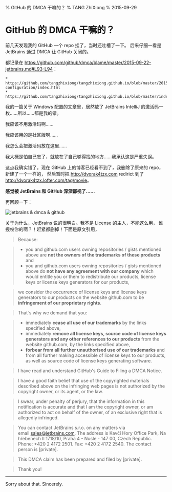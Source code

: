 % GitHub 的 DMCA 干嘛的？
% TANG ZhiXiong
% 2015-09-29

GitHub 的 DMCA 干嘛的？
======================

前几天发现我的 GitHub 一个 repo 挂了，当时还吐槽了一下。
后来仔细一看是 JetBrains 通过 DMCA 让 GitHub 关闭的。

都记录在 <https://github.com/github/dmca/blame/master/2015-09-22-jetbrains.md#L93-L94>：

```plain
* https://github.com/tangzhixiong/tangzhixiong.github.io/blob/master/2015/02/20/windows-configuration/index.html
* https://github.com/tangzhixiong/tangzhixiong.github.io/blob/master/index.html
```

我的一篇关于 Windows 配置的文章里，居然放了 JetBrains IntelliJ 的激活码一枚……所以……都是我的错。

我应该不用激活码啊……

我应该用的是社区版啊……

我怎么会把激活码放在这里……

我大概是怕自己忘了，就放在了自己够得找的地方……我承认这是严重失误。

这点我确实错了。现在 GitHub 上的博客已经看不到了，我删除了原来的 repo，新建了一个一样的，
然后暂时把 <http://dvorak4tzx.com> redirict 到了 <http://dvorak4tzx.lofter.com/tag/movie>。

**感觉被 JetBrains 和 GitHub 深深鄙视了……**

再回顾一下：

![jetbrains & dmca & github](http://gnat-tang-shared-image.qiniudn.com/dcma.png)

关于为什么，JetBrains 说的很明白。我不是 License 的主人，不能这么用，
谁授权你的啊？！赶紧都删掉！下面是原文引用，

> Because:

> * you and github.com users owning repositories / gists mentioned above are **not the owners of the trademarks of these products** and
> * you and github.com users owning repositories / gists mentioned above do **not have any agreement with our company** which would entitle you or them to redistribute our products, license keys or license keys generators for our products,

> we consider the occurrence of license keys and license keys generators to our products on the website github.com to be **infringement of our proprietary rights**.

> That´s why we demand that you:

> * immediately **cease all use of our trademarks** by the links specified above,
> * immediately **remove all license keys, source code of license keys generators and any other references to our products** from the website github.com, by the links specified above,
> * **forbear from all further unauthorised use of our trademarks** and from all further making accessible of license keys to our products, as well as source code of license keys generating software.

> I have read and understand GitHub's Guide to Filing a DMCA Notice.

> I have a good faith belief that use of the copyrighted materials described above on the infringing web pages is not authorized by the copyright owner, or its agent, or the law.

> I swear, under penalty of perjury, that the information in this notification is accurate and that I am the copyright owner, or am authorized to act on behalf of the owner, of an exclusive right that is allegedly infringed.

> You can contact JetBrains s.r.o. on any matters via email [sales@jetbrains.com](mailto:sales@jetbrains.com). The address is Kavčí Hory Office Park, Na hřebenech II 1718/10, Praha 4 - Nusle - 147 00, Czech Republic. Phone: +420 2 4172 2501. Fax: +420 2 4172 2540. The contact person is [private].

> This DMCA claim has been prepared and filed by [private].

> Thank you!

---

Sorry about that. Sincerely.
